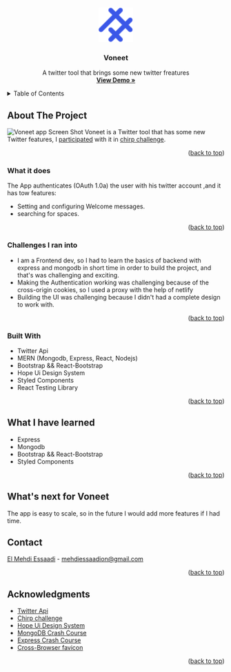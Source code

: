 <div id="top"></div>

<!-- PROJECT LOGO -->
<br />
<div align="center">
  <a href="https://github.com/EL-MEHDI-ESSAADI/Voneet">
    <img src="readmeImages/LogoSymbole.svg" alt="Logo" width="80" height="80">
  </a>

<h3 align="center">Voneet</h3>

  <p align="center">
    A twitter tool that brings some new twitter freatures
    <br />
    <a href="https://voneet.mehdiessaadi.live" target="_blank"><strong>View Demo »</strong></a>
    <br />
  </p>
</div>

<!-- TABLE OF CONTENTS -->
<details>
  <summary>Table of Contents</summary>
  <ol>
    <li>
      <a href="#about-the-project">About The Project</a>
      <ul>
        <li><a href="#what-it-does">What it does</a></li>
        <li><a href="#challenges-i-ran-into">Challenges I ran into</a></li>
        <li><a href="#built-with">Built With</a></li>
      </ul>
    </li>
    <li>
      <a href="#what-i-have-learned">What I have learned</a>
    </li>
    <li>
      <a href="#whats-next-for-voneet">What's next for Voneet</a>
    </li>
    <li><a href="#contact">Contact</a></li>
    <li><a href="#acknowledgments">Acknowledgments</a></li>
  </ol>
</details>

<!-- ABOUT THE PROJECT -->

## About The Project

<!-- ![Voneet app Screen Shot][app-screenshot] -->

![Voneet app Screen Shot][app-demo]
Voneet is a Twitter tool that has some new Twitter features, I [participated][chrip-project] with it in [chirp challenge][chirp-challenge-page].

<p align="right">(<a href="#top">back to top</a>)</p>

<!-- What it does -->

### What it does

The App authenticates (OAuth 1.0a) the user with his twitter account ,and it has tow features: 

-  Setting and configuring Welcome messages.
-  searching for spaces.

<p align="right">(<a href="#top">back to top</a>)</p>

### Challenges I ran into

-  I am a Frontend dev, so I had to learn the basics of backend with express and mongodb in short time in order to build the project, and that's was challenging and exciting.
-  Making the Authentication working was challenging because of the cross-origin cookies, so I used a proxy with the help of netlify
-  Building the UI was challenging because I didn't had a complete design to work with.

<p align="right">(<a href="#top">back to top</a>)</p>

### Built With

-  Twitter Api
-  MERN (Mongodb, Express, React, Nodejs)
-  Bootstrap && React-Bootstrap
-  Hope Ui Design System
-  Styled Components
-  React Testing Library

<p align="right">(<a href="#top">back to top</a>)</p>

<!-- What I have learned -->

## What I have learned

-  Express
-  Mongodb
-  Bootstrap && React-Bootstrap
-  Styled Components

<p align="right">(<a href="#top">back to top</a>)</p>

<!--What's next for Voneet -->

## What's next for Voneet
The app is easy to scale, so in the future I would add more features if I had time.

<!-- CONTACT -->

## Contact

[El Mehdi Essaadi](https://www.linkedin.com/in/el-mehdi-essaadi) - mehdiessaadion@gmail.com

<p align="right">(<a href="#top">back to top</a>)</p>

<!-- ACKNOWLEDGMENTS -->

## Acknowledgments

-  [Twitter Api](https://developer.twitter.com/en/docs/twitter-api)
-  [Chirp challenge][chirp-challenge-page]
-  [Hope Ui Design System](https://templates.iqonic.design/hope-ui/react/build/)
-  [MongoDB Crash Course](https://www.youtube.com/watch?v=ofme2o29ngU)
-  [Express Crash Course](https://www.youtube.com/watch?v=SccSCuHhOw0)
-  [Cross-Browser favicon](https://realfavicongenerator.net/)

<p align="right">(<a href="#top">back to top</a>)</p>

<!-- MARKDOWN LINKS & IMAGES -->
<!-- https://www.markdownguide.org/basic-syntax/#reference-style-links -->

[app-screenshot]: readmeImages/appScreenShot.png
[app-demo]: readmeImages/appDemo.gif
[chrip-project]: https://devpost.com/software/voneet?ref_content=my-projects-tab&ref_feature=my_projects
[chirp-challenge-page]: https://chirpdevchallenge.devpost.com/
